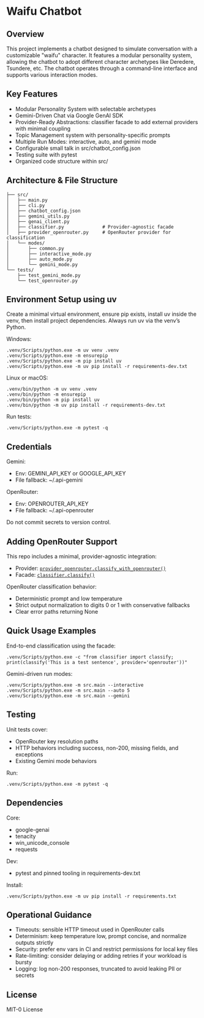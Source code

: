 # Waifu Chatbot

## Overview

This project implements a chatbot designed to simulate conversation with a customizable "waifu" character. It features a modular personality system, allowing the chatbot to adopt different character archetypes like Deredere, Tsundere, etc. The chatbot operates through a command-line interface and supports various interaction modes.

## Key Features

*   Modular Personality System with selectable archetypes
*   Gemini-Driven Chat via Google GenAI SDK
*   Provider-Ready Abstractions: classifier facade to add external providers with minimal coupling
*   Topic Management system with personality-specific prompts
*   Multiple Run Modes: interactive, auto, and gemini mode
*   Configurable small talk in src/chatbot_config.json
*   Testing suite with pytest
*   Organized code structure within src/

## Architecture & File Structure

```
├── src/
│   ├── main.py
│   ├── cli.py
│   ├── chatbot_config.json
│   ├── gemini_utils.py
│   ├── genai_client.py
│   ├── classifier.py              # Provider-agnostic facade
│   ├── provider_openrouter.py     # OpenRouter provider for classification
│   └── modes/
│       ├── common.py
│       ├── interactive_mode.py
│       ├── auto_mode.py
│       └── gemini_mode.py
└── tests/
    ├── test_gemini_mode.py
    └── test_openrouter.py
```

## Environment Setup using uv

Create a minimal virtual environment, ensure pip exists, install uv inside the venv, then install project dependencies. Always run uv via the venv’s Python.

Windows:
```
.venv/Scripts/python.exe -m uv venv .venv
.venv/Scripts/python.exe -m ensurepip
.venv/Scripts/python.exe -m pip install uv
.venv/Scripts/python.exe -m uv pip install -r requirements-dev.txt
```

Linux or macOS:
```
.venv/bin/python -m uv venv .venv
.venv/bin/python -m ensurepip
.venv/bin/python -m pip install uv
.venv/bin/python -m uv pip install -r requirements-dev.txt
```

Run tests:
```
.venv/Scripts/python.exe -m pytest -q
```

## Credentials

Gemini:
* Env: GEMINI_API_KEY or GOOGLE_API_KEY
* File fallback: ~/.api-gemini

OpenRouter:
* Env: OPENROUTER_API_KEY
* File fallback: ~/.api-openrouter

Do not commit secrets to version control.

## Adding OpenRouter Support

This repo includes a minimal, provider-agnostic integration:
* Provider: [`provider_openrouter.classify_with_openrouter()`](src/provider_openrouter.py:1)
* Facade: [`classifier.classify()`](src/classifier.py:1)

OpenRouter classification behavior:
* Deterministic prompt and low temperature
* Strict output normalization to digits 0 or 1 with conservative fallbacks
* Clear error paths returning None

## Quick Usage Examples

End-to-end classification using the facade:
```
.venv/Scripts/python.exe -c "from classifier import classify; print(classify('This is a test sentence', provider='openrouter'))"
```

Gemini-driven run modes:
```
.venv/Scripts/python.exe -m src.main --interactive
.venv/Scripts/python.exe -m src.main --auto 5
.venv/Scripts/python.exe -m src.main --gemini
```

## Testing

Unit tests cover:
* OpenRouter key resolution paths
* HTTP behaviors including success, non-200, missing fields, and exceptions
* Existing Gemini mode behaviors

Run:
```
.venv/Scripts/python.exe -m pytest -q
```

## Dependencies

Core:
* google-genai
* tenacity
* win_unicode_console
* requests

Dev:
* pytest and pinned tooling in requirements-dev.txt

Install:
```
.venv/Scripts/python.exe -m uv pip install -r requirements.txt
```

## Operational Guidance

* Timeouts: sensible HTTP timeout used in OpenRouter calls
* Determinism: keep temperature low, prompt concise, and normalize outputs strictly
* Security: prefer env vars in CI and restrict permissions for local key files
* Rate-limiting: consider delaying or adding retries if your workload is bursty
* Logging: log non-200 responses, truncated to avoid leaking PII or secrets

## License

MIT-0 License
